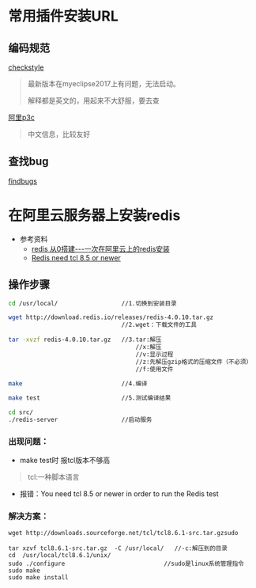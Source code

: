 # 常用插件安装URL

## 编码规范

[checkstyle](http://eclipse-cs.sourceforge.net/update )

> 最新版本在myeclipse2017上有问题，无法启动。
>
> 解释都是英文的，用起来不大舒服，要去查

[阿里p3c](<https://p3c.alibaba.com/plugin/eclipse/update>)

> 中文信息，比较友好



## 查找bug

[findbugs](http://findbugs.cs.umd.edu/eclipse)



# 在阿里云服务器上安装redis

-   参考资料
    -   [redis 从0搭建---一次在阿里云上的redis安装](https://blog.csdn.net/qq_41376740/article/details/81007226)
    -   [Redis need tcl 8.5 or newer](https://blog.csdn.net/luyee2010/article/details/18766911)

## 操作步骤

```bash
cd /usr/local/					//1.切换到安装目录

wget http://download.redis.io/releases/redis-4.0.10.tar.gz 
								//2.wget：下载文件的工具
								
tar -xvzf redis-4.0.10.tar.gz 	//3.tar:解压
                                    //x:解压
                                    //v:显示过程
                                    //z:先解压gzip格式的压缩文件（不必须）
                                    //f:使用文件
								
make							//4.编译

make test						//5.测试编译结果

cd src/
./redis-server 					//启动服务
```

### 出现问题：

-   make test时 报tcl版本不够高

>   tcl:一种脚本语言

-   报错：You need tcl 8.5 or newer in order to run the Redis test

### 解决方案：

```shell
wget http://downloads.sourceforge.net/tcl/tcl8.6.1-src.tar.gzsudo 

tar xzvf tcl8.6.1-src.tar.gz  -C /usr/local/   //-c:解压到的目录
cd  /usr/local/tcl8.6.1/unix/
sudo ./configure							//sudo是linux系统管理指令
sudo make
sudo make install 
```





